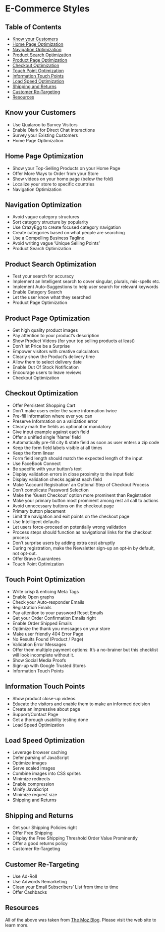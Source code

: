# E-Commerce Styles

<!-- Tocer[start]: Auto-generated, don't remove. -->

## Table of Contents

  - [Know your Customers](#know-your-customers)
  - [Home Page Optimization](#home-page-optimization)
  - [Navigation Optimization](#navigation-optimization)
  - [Product Search Optimization](#product-search-optimization)
  - [Product Page Optimization](#product-page-optimization)
  - [Checkout Optimization](#checkout-optimization)
  - [Touch Point Optimization](#touch-point-optimization)
  - [Information Touch Points](#information-touch-points)
  - [Load Speed Optimization](#load-speed-optimization)
  - [Shipping and Returns](#shipping-and-returns)
  - [Customer Re-Targeting](#customer-re-targeting)
  - [Resources](#resources)

<!-- Tocer[finish]: Auto-generated, don't remove. -->

## Know your Customers

- Use Qualaroo to Survey Visitors
- Enable Olark for Direct Chat Interactions
- Survey your Existing Customers
- Home Page Optimization

## Home Page Optimization

- Show your Top-Selling Products on your Home Page
- Offer More Ways to Order from your Store
- Show videos on your home page (below the fold)
- Localize your store to specific countries
- Navigation Optimization

## Navigation Optimization

- Avoid vague category structures
- Sort category structure by popularity
- Use CrazyEgg to create focused category navigation
- Create categories based on what people are searching
- Use a Compelling Business Tagline
- Avoid writing vague ‘Unique Selling Points’
- Product Search Optimization

## Product Search Optimization

- Test your search for accuracy
- Implement an Intelligent search to cover singular, plurals, mis-spells etc.
- Implement Auto-Suggestions to help user search for relevant keywords
- Enable Category Search
- Let the user know what they searched
- Product Page Optimization

## Product Page Optimization

- Get high quality product images
- Pay attention to your product’s description
- Show Product Videos (for your top selling products at least)
- Don’t let Price be a Surprise
- Empower visitors with creative calculators
- Clearly show the Product’s delivery time
- Allow them to select delivery date
- Enable Out Of Stock Notification
- Encourage users to leave reviews
- Checkout Optimization

## Checkout Optimization

- Offer Persistent Shopping Cart
- Don’t make users enter the same information twice
- Pre-fill information where ever you can
- Preserve Information on a validation error
- Clearly mark the fields as optional or mandatory
- Give input example against each field
- Offer a unified single ‘Name’ field
- Automatically pre-fill city & state field as soon as user enters a zip code
- Keep the form field labels visible at all times
- Keep the form linear
- Form field length should match the expected length of the input
- Use FaceBook Connect
- Be specific with your button’s text
- Display validation errors in close proximity to the input field
- Display validation checks against each field
- Make 'Account Registration' an Optional Step of Checkout Process
- Don’t complicate Password Selection
- Make the ‘Guest Checkout’ option more prominent than Registration
- Make your primary button most prominent among rest all call to actions
- Avoid unnecessary buttons on the checkout page
- Primary button placement
- Limit the navigation and exit points on the checkout page
- Use Intelligent defaults
- Let users force-proceed on potentially wrong validation
- Process steps should function as navigational links for the checkout process
- Don’t surprise users by adding extra cost abruptly
- During registration, make the Newsletter sign-up an opt-in by default, not opt-out.
- Offer Brave Guarantees
- Touch Point Optimization

## Touch Point Optimization

- Write crisp & enticing Meta Tags
- Enable Open graphs
- Check your Auto-responder Emails
- Registration Emails
- Pay attention to your password Reset Emails
- Get your Order Confirmation Emails right
- Enable Order Shipped Emails
- Optimize the thank you messages on your store
- Make user friendly 404 Error Page
- No Results Found (Product / Page)
- Validation Error Messages
- Offer them multiple payment options: It’s a no-brainer but this checklist will look incomplete
  without it.
- Show Social Media Proofs
- Sign-up with Google Trusted Stores
- Information Touch Points

## Information Touch Points

- Show product close-up videos
- Educate the visitors and enable them to make an informed decision
- Create an impressive about page
- Support/Contact Page
- Get a thorough usability testing done
- Load Speed Optimization

## Load Speed Optimization

- Leverage browser caching
- Defer parsing of JavaScript
- Optimize images
- Serve scaled images
- Combine images into CSS sprites
- Minimize redirects
- Enable compression
- Minify JavaScript
- Minimize request size
- Shipping and Returns

## Shipping and Returns

- Get your Shipping Policies right
- Offer Free Shipping
- Display the Free Shipping Threshold Order Value Prominently
- Offer a good returns policy
- Customer Re-Targeting

## Customer Re-Targeting

- Use Ad-Roll
- Use Adwords Remarketing
- Clean your Email Subscribers’ List from time to time
- Offer Cashbacks

## Resources

All of the above was taken from [The Moz Blog](http://moz.com/blog/holygrail-of-ecommerce-conversion-optimization-91-points-checklist).
Please visit the web site to learn more.
